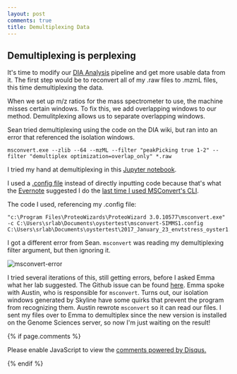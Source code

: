 ```yaml
---
layout: post
comments: true
title: Demultiplexing Data
---
```


## Demultiplexing is perplexing

It's time to modify our [DIA Analysis](https://github.com/RobertsLab/resources/blob/master/protocols/DIA-data-Analyses.md) pipeline and get more usable data from it. The first step would be to reconvert all of my .raw files to .mzmL files, this time demultiplexing the data.

When we set up m/z ratios for the mass spectrometer to use, the machine misses certain windows. To fix this, we add overlapping windows to our method. Demulitplexing allows us to separate overlapping windows.

Sean tried demultiplexing using the code on the DIA wiki, but ran into an error that referenced the isolation windows.

```
msconvert.exe --zlib --64 --mzML --filter "peakPicking true 1-2" --filter "demultiplex optimization=overlap_only" *.raw
```

I tried my hand at demultiplexing in this [Jupyter notebook](https://github.com/RobertsLab/project-oyster-oa/blob/master/notebooks/DNR/2017-04-12-Demultiplex-Raw-Files.ipynb).

I used a [.config file]() instead of directly inputting code because that's what the [Evernote](https://www.evernote.com/shard/s347/sh/edcb06ab-d008-418f-b28f-52f6614f1c39/2984ab55f427fcfe) suggested I do the [last time I used MSConvert's CLI](https://github.com/RobertsLab/project-oyster-oa/blob/master/notebooks/DNR/2017-03-07-Reconvert-mzML-Files.ipynb).

The code I used, referencing my .config file:

```
"c:\Program Files\ProteoWizards\ProteoWizard 3.0.10577\msconvert.exe" -c C:\Users\srlab\Documents\oystertest\msconvert-SIMMS1.config C:\Users\srlab\Documents\oystertest\2017_January_23_envtstress_oyster1.raw
```

I got a different error from Sean. `msconvert` was reading my demultiplexing filter argument, but then ignoring it.

![msconvert-error](https://camo.githubusercontent.com/917ac49d654021d533fcee70ae12a4220e17c0de/68747470733a2f2f636c6f75642e67697468756275736572636f6e74656e742e636f6d2f6173736574732f32323333353833382f32343937303332312f63313962643135362d316636382d313165372d383737332d3937373966663964616636352e706e67)

I tried several iterations of this, still getting errors, before I asked Emma what her lab suggested. The Github issue can be found [here](https://github.com/sr320/LabDocs/issues/561#issuecomment-293659089). Emma spoke with Austin, who is responsible for `msconvert`. Turns out, our isolation windows generated by Skyline have some quirks that prevent the program from recognizing them. Austin rewrote `msconvert` so it can read our files. I sent my files over to Emma to demultiplex since the new version is installed on the Genome Sciences server, so now I'm just waiting on the result!

{% if page.comments %}

<div id="disqus_thread"></div>
<script>

/**
*  RECOMMENDED CONFIGURATION VARIABLES: EDIT AND UNCOMMENT THE SECTION BELOW TO INSERT DYNAMIC VALUES FROM YOUR PLATFORM OR CMS.
*  LEARN WHY DEFINING THESE VARIABLES IS IMPORTANT: https://disqus.com/admin/universalcode/#configuration-variables*/
/*
var disqus_config = function () {
this.page.url = PAGE_URL;  // Replace PAGE_URL with your page's canonical URL variable
this.page.identifier = PAGE_IDENTIFIER; // Replace PAGE_IDENTIFIER with your page's unique identifier variable
};
*/
(function() { // DON'T EDIT BELOW THIS LINE
var d = document, s = d.createElement('script');
s.src = 'https://the-responsible-grad-student.disqus.com/embed.js';
s.setAttribute('data-timestamp', +new Date());
(d.head || d.body).appendChild(s);
})();
</script>
<noscript>Please enable JavaScript to view the <a href="https://disqus.com/?ref_noscript">comments powered by Disqus.</a></noscript>

{% endif %}

<script id="dsq-count-scr" src="//the-responsible-grad-student.disqus.com/count.js" async></script>
